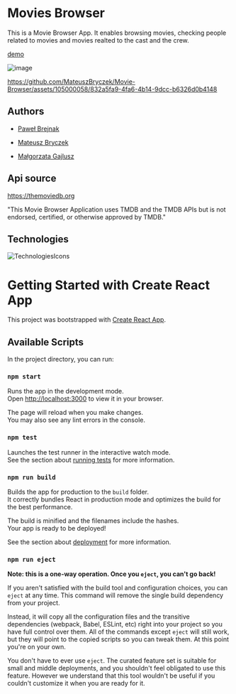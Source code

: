 
# Movies Browser


This is a Movie Browser App.
It enables browsing movies, checking people related to movies and movies realted to the cast and the crew.

[demo](https://mateuszbryczek.github.io/Movie-Browser/)

![image](https://github.com/MateuszBryczek/Movie-Browser/assets/105000058/bbb5a074-baed-41ee-bd5d-752c0f49736a)


https://github.com/MateuszBryczek/Movie-Browser/assets/105000058/832a5fa9-4fa6-4b14-9dcc-b6326d0b4148


## Authors

- [Paweł Brejnak](https://github.com/mombil)


- [Mateusz Bryczek](https://github.com/MateuszBryczek)


- [Małgorzata Gajlusz](https://github.com/gosiagajlusz)


## Api source

https://themoviedb.org

"This Movie Browser Application uses TMDB and the TMDB APIs but is not endorsed, certified, or otherwise approved by TMDB."


## Technologies

![TechnologiesIcons](https://skillicons.dev/icons?i=html,css,js,react,redux,git,styledcomponents,figma,)

 
# Getting Started with Create React App

This project was bootstrapped with [Create React App](https://github.com/facebook/create-react-app).

## Available Scripts

In the project directory, you can run:

### `npm start`

Runs the app in the development mode.\
Open [http://localhost:3000](http://localhost:3000) to view it in your browser.

The page will reload when you make changes.\
You may also see any lint errors in the console.

### `npm test`

Launches the test runner in the interactive watch mode.\
See the section about [running tests](https://facebook.github.io/create-react-app/docs/running-tests) for more information.

### `npm run build`

Builds the app for production to the `build` folder.\
It correctly bundles React in production mode and optimizes the build for the best performance.

The build is minified and the filenames include the hashes.\
Your app is ready to be deployed!

See the section about [deployment](https://facebook.github.io/create-react-app/docs/deployment) for more information.

### `npm run eject`

**Note: this is a one-way operation. Once you `eject`, you can't go back!**

If you aren't satisfied with the build tool and configuration choices, you can `eject` at any time. This command will remove the single build dependency from your project.

Instead, it will copy all the configuration files and the transitive dependencies (webpack, Babel, ESLint, etc) right into your project so you have full control over them. All of the commands except `eject` will still work, but they will point to the copied scripts so you can tweak them. At this point you're on your own.

You don't have to ever use `eject`. The curated feature set is suitable for small and middle deployments, and you shouldn't feel obligated to use this feature. However we understand that this tool wouldn't be useful if you couldn't customize it when you are ready for it.

